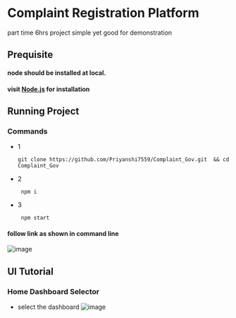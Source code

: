 # Complaint Registration Platform
 part time 6hrs project simple yet good for demonstration

## Prequisite
#### node should be installed at local. 
#### visit [Node.js](https://nodejs.org/en) for installation 
## Running Project
### Commands
- 1 
    ```
    git clone https://github.com/Priyanshi7559/Complaint_Gov.git  && cd Complaint_Gov
  
    ```
- 2
  ```
   npm i
  
  ```
- 3
  ```
   npm start
  
  ```
#### follow link as shown in command line
![image](https://github.com/user-attachments/assets/01dbca96-f3e2-472a-88f6-ee020205d372)

## UI Tutorial
### Home Dashboard Selector 
- select the dashboard
![image](https://github.com/user-attachments/assets/ab0d02e4-e3aa-4cb3-8d27-6d1bd0768152)



  

